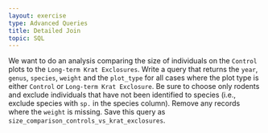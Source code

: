 ```yaml
---
layout: exercise
type: Advanced Queries
title: Detailed Join
topic: SQL
---
```


We want to do an analysis comparing the size of individuals on the `Control`
plots to the `Long-term Krat Exclosures`. Write a query that returns the `year`,
`genus`, `species`, `weight` and the `plot_type` for all cases where the plot
type is either `Control` or `Long-term Krat Exclosure`. Be sure to choose only
rodents and exclude individuals that have not been identified to species (i.e.,
exclude species with `sp.` in the species column). Remove any records where the
`weight` is missing. Save this query as
`size_comparison_controls_vs_krat_exclosures`.
